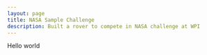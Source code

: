 ```yaml
---
layout: page
title: NASA Sample Challenge
description: Built a rover to compete in NASA challenge at WPI
---
```


Hello world

&nbsp;